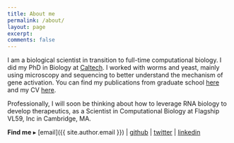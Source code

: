 ```yaml
---
title: About me
permalink: /about/
layout: page
excerpt:
comments: false
---
```


I am a biological scientist in transition to full-time computational biology.
I did my PhD in Biology at [Caltech](https://www.caltech.edu).
I worked with worms and yeast, mainly using microscopy and sequencing to 
better understand the mechanism of gene activation.
You can find my publications from graduate school [here](https://scholar.google.com/citations?user=ERRyb1sAAAAJ&hl=en&oi=ao) 
and my CV [here](/cv).

Professionally, I will soon be thinking about how to leverage RNA biology to develop therapeutics, as
a Scientist in Computational Biology at Flagship VL59, Inc in Cambridge, MA.

**Find me** ▸
[email]({{ site.author.email }}) |
[github](https://github.com/pquinter) |
[twitter](https://twitter.com/porfirioquin) |
[linkedin](https://www.linkedin.com/in/porfirio-quintero/) 
